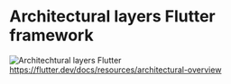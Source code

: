 # Architectural layers Flutter framework
![Architechtural layers Flutter](flutter-archdiagram.png)
https://flutter.dev/docs/resources/architectural-overview